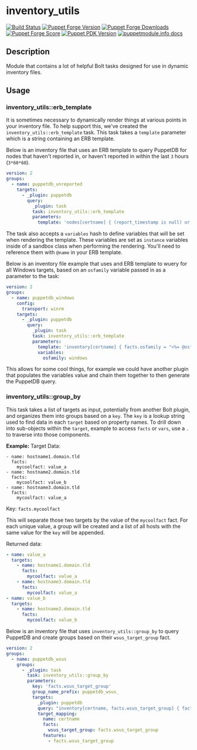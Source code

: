 # inventory_utils

[![Build Status](https://travis-ci.org/EncoreTechnologies/puppet-inventory_utils.svg?branch=master)](https://travis-ci.org/EncoreTechnologies/puppet-inventory_utils)
[![Puppet Forge Version](https://img.shields.io/puppetforge/v/encore/inventory_utils.svg)](https://forge.puppet.com/encore/inventory_utils)
[![Puppet Forge Downloads](https://img.shields.io/puppetforge/dt/encore/inventory_utils.svg)](https://forge.puppet.com/encore/inventory_utils)
[![Puppet Forge Score](https://img.shields.io/puppetforge/f/encore/inventory_utils.svg)](https://forge.puppet.com/encore/inventory_utils)
[![Puppet PDK Version](https://img.shields.io/puppetforge/pdk-version/encore/inventory_utils.svg)](https://forge.puppet.com/encore/inventory_utils)
[![puppetmodule.info docs](http://www.puppetmodule.info/images/badge.png)](http://www.puppetmodule.info/m/encore-inventory_utils)

## Description

Module that contains a lot of helpful Bolt tasks designed for use in dynamic inventory files.

## Usage

### inventory_utils::erb_template

It is sometimes necessary to dynamically render things at various points in your inventory
file. To help support this, we've created the `inventory_utils::erb_template` task.
This task takes a `template` parameter which is a string containing an ERB template.

Below is an inventory file that uses an ERB template to query PuppetDB for nodes that haven't
reported in, or haven't reported in within the last `3` hours (`3*60*60`).

``` yaml
version: 2
groups:
  - name: puppetdb_unreported
    targets:
      - _plugin: puppetdb
        query:
          _plugin: task
          task: inventory_utils::erb_template
          parameters:
            template: 'nodes[certname] { (report_timestamp is null) or (report_timestamp < "<%= (Time.now - (3*60*60)).iso8601 %>") }'
```

The task also accepts a `variables` hash to define variables that will be set when rendering
the template. These variables are set as `instance` variables inside of a sandbox class
when performing the rendering. You'll need to reference them with `@name` in your ERB template.

Below is an inventory file example that uses and ERB template to wuery for all Windows
targets, based on an `osfamily` variable passed in as a parameter to the task:

``` yaml
version: 2
groups:
  - name: puppetdb_windows
    config:
      transport: winrm
    targets:
      - _plugin: puppetdb
        query:
          _plugin: task
          task: inventory_utils::erb_template
          parameters:
            template: 'inventory[certname] { facts.osfamily = "<%= @osfamily %>" }'
            variables:
              osfamily: windows
```

This allows for some cool things, for example we could have another plugin that populates
the variables value and chain them together to then generate the PuppetDB query.

### inventory_utils::group_by

This task takes a list of targets as input, potentially from another Bolt plugin, and
organizes them into groups based on a `key`. The `key` is a lookup string used to find data 
in each `target` based on property names. To drill down into sub-objects within the `target`, 
example to access `facts` or `vars`, use a `.` to traverse into those components.

**Example:**
Target Data:
```
- name: hostname1.domain.tld
  facts:
    mycoolfact: value_a
- name: hostname2.domain.tld
  facts:
    mycoolfact: value_b
- name: hostname3.domain.tld
  facts:
    mycoolfact: value_a
```

Key: `facts.mycoolfact`

This will separate those two targets by the value of the `mycoolfact` fact. For each unique
value, a group will be created and a list of all hosts with the same value for the `key` will
be appended.

Returned data:
``` yaml
- name: value_a
  targets:
    - name: hostname1.domain.tld
      facts:
        mycoolfact: value_a
    - name: hostname3.domain.tld
      facts:
        mycoolfact: value_a
- name: value_b
  targets:
    - name: hostname2.domain.tld
      facts:
        mycoolfact: value_b
```

Below is an inventory file that uses `inventory_utils::group_by` to query PuppetDB and create groups
based on their `wsus_target_group` fact.

``` yaml
version: 2
groups:
  - name: puppetdb_wsus
    groups:
      - _plugin: task
        task: inventory_utils::group_by
        parameters:
          key: 'facts.wsus_target_group'
          group_name_prefix: puppetdb_wsus_
          targets:
            _plugin: puppetdb
            query: "inventory[certname, facts.wsus_target_group] { facts.osfamily = 'windows' and facts.wsus_target_group is not null}"
            target_mapping:
              name: certname
              facts:
                wsus_target_group: facts.wsus_target_group
              features:
                - facts.wsus_target_group
```

